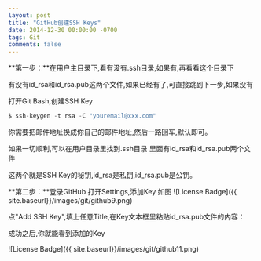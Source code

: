 ```yaml
---
layout: post
title: "GitHub创建SSH Keys"
date: 2014-12-30 00:00:00 -0700
tags: Git
comments: false
---
```


**第一步：**在用户主目录下,看有没有.ssh目录,如果有,再看看这个目录下

有没有id_rsa和id_rsa.pub这两个文件,如果已经有了,可直接跳到下一步,如果没有

打开Git Bash,创建SSH Key 

```javascript
$ ssh-keygen -t rsa -C "youremail@xxx.com"  
```

你需要把邮件地址换成你自己的邮件地址,然后一路回车,默认即可。

如果一切顺利,可以在用户目录里找到.ssh目录 里面有id_rsa和id_rsa.pub两个文件

这两个就是SSH Key的秘钥,id_rsa是私钥,id_rsa.pub是公钥。

**第二步：**登录GitHub 打开Settings,添加Key 如图
![License Badge]({{ site.baseurl}}/images/git/github9.png)

点"Add SSH Key",填上任意Title,在Key文本框里粘贴id_rsa.pub文件的内容：

成功之后,你就能看到添加的Key

![License Badge]({{ site.baseurl}}/images/git/github11.png)

